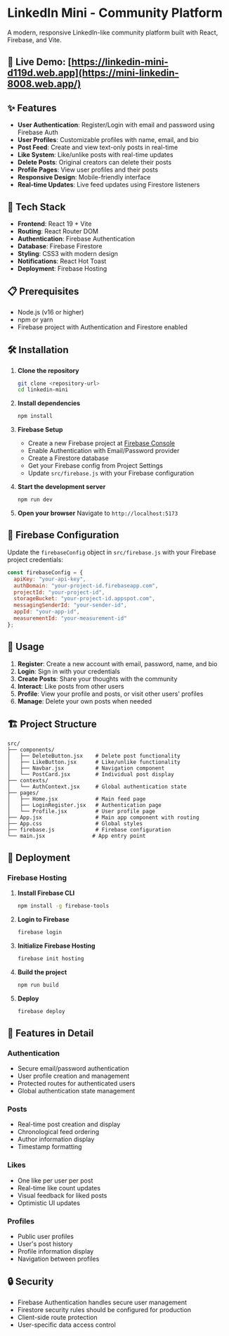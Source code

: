 # LinkedIn Mini - Community Platform

A modern, responsive LinkedIn-like community platform built with React, Firebase, and Vite.

## 🔗 Live Demo: [https://linkedin-mini-d119d.web.app](https://mini-linkedin-8008.web.app/)

## ✨ Features

- **User Authentication**: Register/Login with email and password using Firebase Auth
- **User Profiles**: Customizable profiles with name, email, and bio
- **Post Feed**: Create and view text-only posts in real-time
- **Like System**: Like/unlike posts with real-time updates
- **Delete Posts**: Original creators can delete their posts
- **Profile Pages**: View user profiles and their posts
- **Responsive Design**: Mobile-friendly interface
- **Real-time Updates**: Live feed updates using Firestore listeners

## 🚀 Tech Stack

- **Frontend**: React 19 + Vite
- **Routing**: React Router DOM
- **Authentication**: Firebase Authentication
- **Database**: Firebase Firestore
- **Styling**: CSS3 with modern design
- **Notifications**: React Hot Toast
- **Deployment**: Firebase Hosting

## 📋 Prerequisites

- Node.js (v16 or higher)
- npm or yarn
- Firebase project with Authentication and Firestore enabled

## 🛠️ Installation

1. **Clone the repository**
   ```bash
   git clone <repository-url>
   cd linkedin-mini
   ```

2. **Install dependencies**
   ```bash
   npm install
   ```

3. **Firebase Setup**
   - Create a new Firebase project at [Firebase Console](https://console.firebase.google.com/)
   - Enable Authentication with Email/Password provider
   - Create a Firestore database
   - Get your Firebase config from Project Settings
   - Update `src/firebase.js` with your Firebase configuration

4. **Start the development server**
   ```bash
   npm run dev
   ```

5. **Open your browser**
   Navigate to `http://localhost:5173`

## 🔧 Firebase Configuration

Update the `firebaseConfig` object in `src/firebase.js` with your Firebase project credentials:

```javascript
const firebaseConfig = {
  apiKey: "your-api-key",
  authDomain: "your-project-id.firebaseapp.com",
  projectId: "your-project-id",
  storageBucket: "your-project-id.appspot.com",
  messagingSenderId: "your-sender-id",
  appId: "your-app-id",
  measurementId: "your-measurement-id"
};
```

## 📱 Usage

1. **Register**: Create a new account with email, password, name, and bio
2. **Login**: Sign in with your credentials
3. **Create Posts**: Share your thoughts with the community
4. **Interact**: Like posts from other users
5. **Profile**: View your profile and posts, or visit other users' profiles
6. **Manage**: Delete your own posts when needed

## 🏗️ Project Structure

```
src/
├── components/
│   ├── DeleteButton.jsx    # Delete post functionality
│   ├── LikeButton.jsx      # Like/unlike functionality
│   ├── Navbar.jsx          # Navigation component
│   └── PostCard.jsx        # Individual post display
├── contexts/
│   └── AuthContext.jsx     # Global authentication state
├── pages/
│   ├── Home.jsx            # Main feed page
│   ├── LoginRegister.jsx   # Authentication page
│   └── Profile.jsx         # User profile page
├── App.jsx                 # Main app component with routing
├── App.css                 # Global styles
├── firebase.js             # Firebase configuration
└── main.jsx               # App entry point
```

## 🚀 Deployment

### Firebase Hosting

1. **Install Firebase CLI**
   ```bash
   npm install -g firebase-tools
   ```

2. **Login to Firebase**
   ```bash
   firebase login
   ```

3. **Initialize Firebase Hosting**
   ```bash
   firebase init hosting
   ```

4. **Build the project**
   ```bash
   npm run build
   ```

5. **Deploy**
   ```bash
   firebase deploy
   ```

## 🎨 Features in Detail

### Authentication
- Secure email/password authentication
- User profile creation and management
- Protected routes for authenticated users
- Global authentication state management

### Posts
- Real-time post creation and display
- Chronological feed ordering
- Author information display
- Timestamp formatting

### Likes
- One like per user per post
- Real-time like count updates
- Visual feedback for liked posts
- Optimistic UI updates

### Profiles
- Public user profiles
- User's post history
- Profile information display
- Navigation between profiles

## 🔒 Security

- Firebase Authentication handles secure user management
- Firestore security rules should be configured for production
- Client-side route protection
- User-specific data access control
